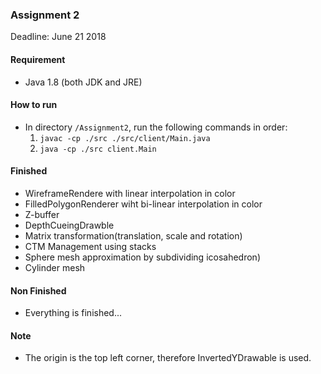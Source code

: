 ### Assignment 2
Deadline: June 21 2018

#### Requirement
* Java 1.8 (both JDK and JRE)

#### How to run
* In directory `/Assignment2`, run the following commands in order:
    1. `javac -cp ./src ./src/client/Main.java`
    2. `java -cp ./src client.Main`

#### Finished
* WireframeRendere with linear interpolation in color
* FilledPolygonRenderer wiht bi-linear interpolation in color
* Z-buffer
* DepthCueingDrawble 
* Matrix transformation(translation, scale and rotation)
* CTM Management using stacks 
* Sphere mesh approximation by subdividing icosahedron)
* Cylinder mesh 

#### Non Finished
* Everything is finished...

#### Note
* The origin is the top left corner, therefore InvertedYDrawable is used. 
